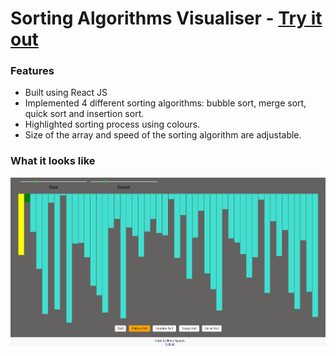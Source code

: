 # Sorting Algorithms Visualiser - [**Try it out**](https://h1ddenleaf.github.io/sorting-algos-visualiser/)

### Features

- Built using React JS
- Implemented 4 different sorting algorithms: bubble sort, merge sort, quick sort and insertion sort.
- Highlighted sorting process using colours.
- Size of the array and speed of the sorting algorithm are adjustable.

### What it looks like

<img src="./images/preview1.png" width="700px">
